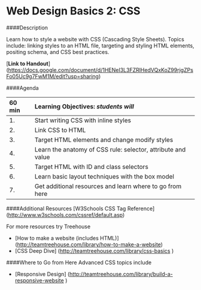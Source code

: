 Web Design Basics 2: CSS
=================

####Description

Learn how to style a website with CSS (Cascading Style Sheets). Topics include: linking styles to an HTML file, targeting and styling HTML elements, positing schema, and CSS best practices.

[**Link to Handout**]
(https://docs.google.com/document/d/1HENeI3L3FZRlHedVQxKoZ99rjgZPsFo05Uc9g7FwM1M/edit?usp=sharing)

####Agenda

|60 min| **Learning Objectives:** *students will* |
|:---------------|:-----------------|
| 1. | Start writing CSS with inline styles |
| 2. | Link CSS to HTML |
| 3. | Target HTML elements and change modify styles |
| 4. | Learn the anatomy of CSS rule: selector, attribute and value |
| 5. | Target HTML with ID and class selectors |
| 6. | Learn basic layout techniques with the box model  |
| 7. | Get additional resources and learn where to go from here |

####Additional Resources
[W3Schools CSS Tag Reference] (http://www.w3schools.com/cssref/default.asp)

For more resources try Treehouse
- [How to make a website (includes HTML)] (http://teamtreehouse.com/library/how-to-make-a-website)
- [CSS Deep Dive] (http://teamtreehouse.com/library/css-basics )

####Where to Go from Here
Advanced CSS topics include
- [Responsive Design] (http://teamtreehouse.com/library/build-a-responsive-website )

